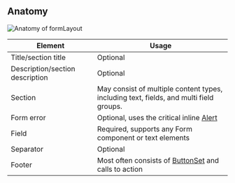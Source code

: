 ## Anatomy

![Anatomy of formLayout](/assets/components/form/layout/form-anatomy-expanded.png)

| Element                           | Usage                                                                                   |
|-----------------------------------|-----------------------------------------------------------------------------------------|
| Title/section title               | Optional                                                                                |
| Description/section description   | Optional                                                                                |
| Section                           | May consist of multiple content types, including text, fields, and multi field groups.  |
| Form error                        | Optional, uses the critical inline [Alert](components/alert#status-alerts)              |
| Field                             | Required, supports any Form component or text elements                                  |
| Separator                         | Optional                                                                                |
| Footer                            | Most often consists of [ButtonSet](components/button-set) and calls to action           |
